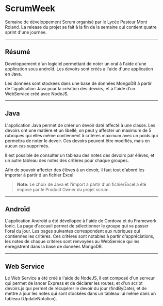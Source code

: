 **ScrumWeek**
===========

Semaine de développement Scrum organisé par le Lycée Pasteur Mont Roland. La release du projet se fait à la fin de la semaine qui contient quatre sprint d'une journée.

----------
Résumé
-------------
Developpement d'un logiciel permettant de noter un oral à l'aide d'une application sous androïd. Les devoirs sont créés à l'aide d'une application en Java.

Les données sont stockées dans une base de données MongoDB à partir de l'application Java pour la création des devoirs, et à l'aide d'un WebService créé avec NodeJS.

----------
Java
-------------
L'application Java permet de créer un devoir daté affecté à une classe. Les devoirs ont une matière et un libellé, on peut y affecter un maximum de 5 rubriques qui elles même contiennent 5 critères maximum avec un poids qui permettra de noter le devoir.
Ces devoirs peuvent être modifiés, mais en aucun cas supprimés.

Il est possible de consulter un tableau des notes des devoirs par élèves, et un autre tableau des notes des critères pour chaque groupes.

Afin de pouvoir affecter des élèves à un devoir, il faut tout d'abord les importer à partir d'un fichier Excel.
> **Note:** Le choix de Java et l'import à partir d'un fichierExcel a été imposé par le Product Owner du projet scrum.

----------
Androïd
-------------------
L'application Androïd a été dévellopée à l'aide de Cordova et du Framework Ionic. La page d'accueil permet de sélectionner le groupe qui va passer l'oral du jour.
Les pages suivantes correspondent aux rubriques qui contiennes les critères. Ces critères sont notables à partir d'appréciations, les notes de chaque critères sont renvoyées au WebService qui les enregistrent dans la base de données MongoDB.

----------
Web Service
-------------------
Le Web Service a été créé à l'aide de NodeJS, il est composé d'un serveur qui permet de lancer Express et de déclarer les routes; et d'un script devoirs.js qui permet de récupérer le devoir du jour (findByDate), et de mettre à jour les notes qui sont stockées dans un tableau lui même dans un tableau (UpdateNotation).
